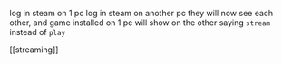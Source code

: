 log in steam on 1 pc
log in steam on another pc
they will now see each other, and game installed on 1 pc will show on the other saying `stream` instead of `play`

[[streaming]]
